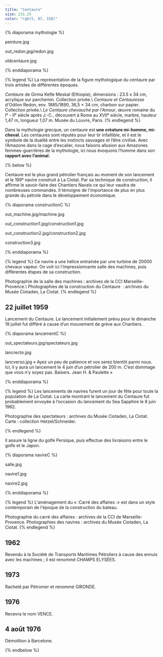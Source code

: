```yaml
---
title: "Centaure"
size: 231.25
color: "rgb(5, 87, 158)"
---
```


{% diaporama mythologie %}

peinture.jpg

out_redon.jpg/redon.jpg

oldcentaure.jpg

{% enddiaporama %}

{% legend %}
La représentation de la figure mythologique du centaure par trois artistes de différentes époques.

_Centaure_ de Girma Kefle Meskal (Ethiopie), dimensions&nbsp;: 23.5 x 34&nbsp;cm, acrylique sur parchemin. Collection privée.\\
_Centaure et Centauresse_ d'Odilon Redon, env. 1885/1890, 36,5 × 34&nbsp;cm, charbon sur papier. Collection privée.\\
_Le Centaure chevauché par l'Amour_, œuvre romaine du Iᵉ - IIᵉ siècle après J.-C., découvert à Rome au XVIIᵉ siècle, marbre, hauteur 1,47&nbsp;m, longueur 1,07&nbsp;m. Musée du Louvre, Paris.
{% endlegend %}

Dans la mythologie grecque, un centaure est **une créature mi-homme, mi-cheval.** Les centaures sont réputés pour leur tir infaillible, et il est le symbole de la dualité entre les instincts sauvages et l’être civilisé.
Avec l’Amazone dans la cage d’escalier, nous faisons allusion aux Amazones femmes-guerrières de la mythologie, ici nous évoquons l’homme dans son **rapport avec l’animal.**

{% below %}

Centaure est le plus grand pétrolier français au moment de son lancement et le 199ᵉ navire construit à La Ciotat.
Par sa technique de construction, il affirme le savoir-faire des Chantiers Navals ce qui leur vaudra de nombreuses commandes. Il témoigne de l'importance de plus en plus grande du pétrole dans le développement économique.

{% diaporama constructionC %}

out_machine.jpg/machine.jpg

out_construction1.jpg/construction1.jpg

out_construction2.jpg/construction2.jpg

construction3.jpg

{% enddiaporama %}

{% legend %}
Ce navire a une hélice entrainée par une turbine de 20000 chevaux vapeur. On voit ici l'impressionnante salle des machines, puis différentes étapes de sa construction.

Photographie de la salle des machines&nbsp;: archives de la CCI Marseille-Provence.\\
Photographies de la construction du Centaure &nbsp;: archives du Musée Ciotaden, La Ciotat.
{% endlegend %}

22 juillet 1959
------------

Lancement du Centaure. Le lancement initialement prévu pour le dimanche 19 juillet fut différé à cause d’un mouvement de grève aux Chantiers.

{% diaporama lancementC %}

out_spectateurs.jpg/spectateurs.jpg

lancrecto.jpg

lancverso.jpg
«&nbsp;Ayez un peu de  patience et vos serez bientôt parmi nous. Ici, il y aura un lancement le 4 juin d’un pétrolier de 200&nbsp;m. C’est dommage que vous n’y soyez pas. Baisers. Jean H. & Paulette&nbsp;»

{% enddiaporama %}

{% legend %}
Les lancements de navires furent un jour de fête pour toute la population de La Ciotat.
La carte montrant le lancement du Centaure fut probablement envoyée à l’occasion du lancement du Sea Sapphire le 8 juin 1962.

Photographie des spectateurs&nbsp;: archives du Musée Ciotaden, La Ciotat.
Carte&nbsp;: collection Hetzel/Schneider.

{% endlegend %}

Il assure la ligne du golfe Persique, puis effectue des livraisons entre le golfe et le Japon.

{% diaporama navireC %}

salle.jpg

navire1.jpg

navire2.jpg

{% enddiaporama %}

{% legend %}
L'aménagement du «&nbsp;:Carré des affaires&nbsp;:» est dans un style contemporain de l'époque de la construction du bateau.

Photographie du carré des affaires&nbsp;: archives de la CCI de Marseille-Provence.
Photographies des navires&nbsp;: archives du Musée Ciotaden, La Ciotat.
{% endlegend %}

1962
-----
Revendu à la Société de Transports Maritimes Pétroliers à cause des ennuis avec les machines&nbsp;; il est renommé CHAMPS ELYSÉES.


1973
-----

Racheté par Pétromer et renommé GIRONDE.


1976
-----

Recevra le nom VENCE.

4 août 1976
---------------

Démolition à Barcelone.

{% endbelow %}
